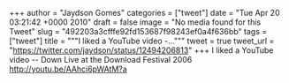 
+++
author = "Jaydson Gomes"
categories = ["tweet"]
date = "Tue Apr 20 03:21:42 +0000 2010"
draft = false
image = "No media found for this Tweet"
slug = "492203a3cfffe92fd153687f98243ef0a4f636bb"
tags = ["tweet"]
title = """I liked a YouTube video -..."""
tweet = true
tweet_url = "https://twitter.com/jaydson/status/12494206813"
+++
I liked a YouTube video -- Down Live at the Download Festival 2006 http://youtu.be/AAhci6pWAtM?a

